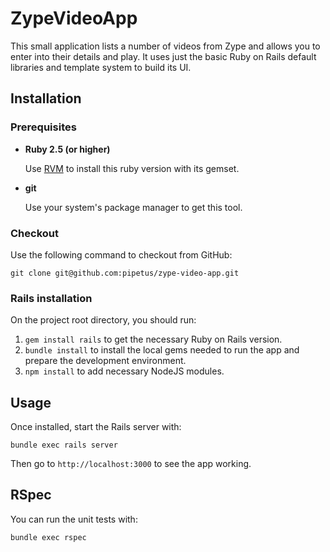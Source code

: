 # ZypeVideoApp

This small application lists a number of videos from Zype and allows you to enter into their details and play.
It uses just the basic Ruby on Rails default libraries and template system to build its UI.

## Installation

### Prerequisites

- **Ruby 2.5 (or higher)**

  Use [RVM](https://rvm.io/rvm/install) to install this ruby version with its gemset.

- **git**

  Use your system's package manager to get this tool.

### Checkout

Use the following command to checkout from GitHub:

```git clone git@github.com:pipetus/zype-video-app.git```

### Rails installation
On the project root directory, you should run:

1. `gem install rails` to get the necessary Ruby on Rails version.
2. `bundle install` to install the local gems needed to run the app and prepare the development environment.
3. `npm install` to add necessary NodeJS modules.

## Usage

Once installed, start the Rails server with:

```bundle exec rails server```

Then go to `http://localhost:3000` to see the app working.

## RSpec

You can run the unit tests with:

```bundle exec rspec```
